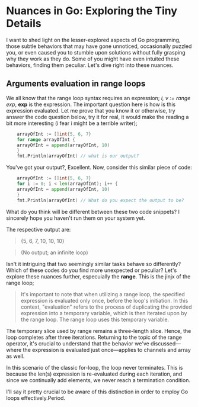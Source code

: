 # Nuances in Go: Exploring the Tiny Details

I want to shed light on the lesser-explored aspects of Go programming, those subtle behaviors that may have gone unnoticed, occasionally puzzled you, or even caused you to stumble upon solutions without fully grasping why they work as they do. Some of you might have even intuited these behaviors, finding them peculiar. Let's dive right into these nuances.

## Arguments evaluation in range loops
We all know that the range loop syntax requires an expression; *_i, v := range exp_*, **exp** is the expression. The important question here is how is this expression evaluated. Let me prove that you know it or otherwise, try answer the code question below, try it for real, it would make the reading a bit more interesting (i fear i might be a terrible writer); 

```go
    arrayOfInt := []int{5, 6, 7}
    for range arrayOfInt {
    arrayOfInt = append(arrayOfInt, 10)
    }
    fmt.Println(arrayOfInt) // what is our output?
```

You've got your output?, Excellent. Now, consider this similar piece of code:

```go
    arrayOfInt := []int{5, 6, 7}
    for i := 0; i < len(arrayOfInt); i++ {
    arrayOfInt = append(arrayOfInt, 10)
    }
    fmt.Println(arrayOfInt) // What do you expect the output to be?
```
What do you think will be different between these two code snippets? I sincerely hope you haven't run them on your system yet.

The respective output are:
> {5, 6, 7, 10, 10, 10}

> (No output; an infinite loop)

Isn't it intriguing that two seemingly similar tasks behave so differently? Which of these codes do you find more unexpected or peculiar? Let's explore these nuances further, especuially the **range**. This is the jinjx of the range loop;

> It's important to note that when utilizing a range loop, the specified expression is evaluated only once, before the loop's initiation. In this context, "evaluation" refers to the process of duplicating the provided expression into a temporary variable, which is then iterated upon by the range loop. The range loop uses this temporary variable.

The temporary slice used by range remains a three-length slice. Hence, the loop completes after three iterations. Returning to the topic of the range operator, it's crucial to understand that the behavior we've discussed—where the expression is evaluated just once—applies to channels and array as well.

In this scenario of the classic for-loop, the loop never terminates. This is because the len(s) expression is re-evaluated during each iteration, and since we continually add elements, we never reach a termination condition. 

I'll say it pretty crucial to be aware of this distinction in order to employ Go loops effectively.Period.



